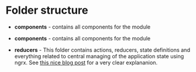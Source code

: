 # Folder structure

* <b>components</b> - contains all components for the module
* <b>components</b> - contains all components for the module

* <b>reducers</b> - This folder contains actions, reducers, state definitions and everything
related to central managing of the application state using ngrx. See [this nice blog post](http://www.wisdomofjim.com/blog/setting-up-ngrx-in-an-angular-2-project)
for a very clear explananion.
